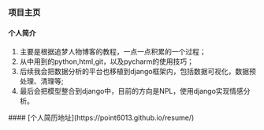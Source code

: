 ### 项目主页
#### 个人简介
<ol>
<li> 主要是根据追梦人物博客的教程，一点一点积累的一个过程；</li>
<li>从中用到的python,html,git，以及pycharm的使用技巧；</li>
<li>后续我会把数据分析的平台也移植到django框架内，包括数据可视化，数据预处理、清理等;</li>
<li>最后会把模型整合到django中，目前的方向是NPL，使用django实现情感分析。</li>
</ol>
#### [个人简历地址](https://point6013.github.io/resume/)
